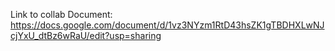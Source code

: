 Link to collab Document:
https://docs.google.com/document/d/1vz3NYzm1RtD43hsZK1gTBDHXLwNJcjYxU_dtBz6wRaU/edit?usp=sharing